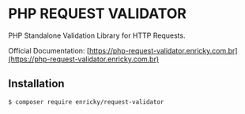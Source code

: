 # PHP REQUEST VALIDATOR

PHP Standalone Validation Library for HTTP Requests.

Official Documentation: [https://php-request-validator.enricky.com.br](https://php-request-validator.enricky.com.br)

## Installation

```shell
$ composer require enricky/request-validator
```
